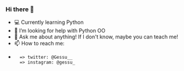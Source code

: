 ### Hi there 👋

<!--
**nosrefeg/nosrefeg** is a ✨ _special_ ✨ repository because its `README.md` (this file) appears on your GitHub profile. -->

- :computer: Currently learning Python
- 🤔 I’m looking for help with Python OO
- 💬 Ask me about anything! If I don't know, maybe you can teach me!
- 📫 How to reach me: 
-       => twitter: @Gessu__
        => instagram: @gessu_
